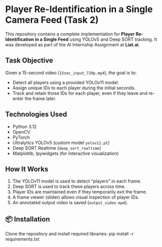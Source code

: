 # Player Re-Identification in a Single Camera Feed (Task 2)

This repository contains a complete implementation for **Player Re-Identification in a Single Feed** using YOLOv5 and Deep SORT tracking. It was developed as part of the AI Internship Assignment at **Liat.ai**.

## Task Objective

Given a 15-second video (`15sec_input_720p.mp4`), the goal is to:

- Detect all players using a provided YOLOv11 model.
- Assign unique IDs to each player during the initial seconds.
- Track and retain those IDs for each player, even if they leave and re-enter the frame later.

## Technologies Used

- Python 3.12
- OpenCV
- PyTorch
- Ultralytics YOLOv5 (custom model `yolov11.pt`)
- Deep SORT Realtime (`deep_sort_realtime`)
- Matplotlib, Ipywidgets (for interactive visualization)

## How It Works

1. The YOLOv11 model is used to detect "players" in each frame.
2. Deep SORT is used to track these players across time.
3. Player IDs are maintained even if they temporarily exit the frame.
4. A frame viewer (slider) allows visual inspection of player IDs.
5. An annotated output video is saved (`output_video.mp4`).

## 📦 Installation

Clone the repository and install required libraries:
pip install -r requirements.txt
